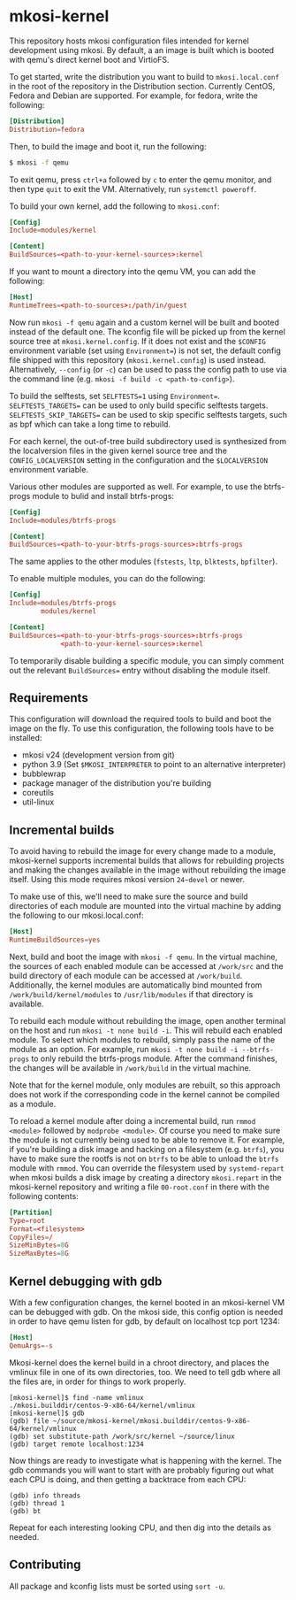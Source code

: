 # mkosi-kernel

This repository hosts mkosi configuration files intended for kernel development
using mkosi. By default, a an image is built which is booted with qemu's direct
kernel boot and VirtioFS.

To get started, write the distribution you want to build to `mkosi.local.conf`
in the root of the repository in the Distribution section. Currently CentOS,
Fedora and Debian are supported. For example, for fedora, write the following:

```conf
[Distribution]
Distribution=fedora
```

Then, to build the image and boot it, run the following:

```sh
$ mkosi -f qemu
```

To exit qemu, press `ctrl+a` followed by `c` to enter the qemu monitor, and then
type `quit` to exit the VM. Alternatively, run `systemctl poweroff`.

To build your own kernel, add the following to `mkosi.conf`:

```conf
[Config]
Include=modules/kernel

[Content]
BuildSources=<path-to-your-kernel-sources>:kernel
```

If you want to mount a directory into the qemu VM, you can add the following:

```conf
[Host]
RuntimeTrees=<path-to-sources>:/path/in/guest
```

Now run `mkosi -f qemu` again and a custom kernel will be built and booted
instead of the default one. The kconfig file will be picked up from the kernel
source tree at `mkosi.kernel.config`. If it does not exist and the `$CONFIG`
environment variable (set using `Environment=`) is not set, the default config
file shipped with this repository (`mkosi.kernel.config`) is used instead.
Alternatively, `--config` (or `-c`) can be used to pass the config path to use
via the command line (e.g. `mkosi -f build -c <path-to-config>`).

To build the selftests, set `SELFTESTS=1` using `Environment=`.
`SELFTESTS_TARGETS=` can be used to only build specific selftests targets.
`SELFTESTS_SKIP_TARGETS=` can be used to skip specific selftests targets, such
as bpf which can take a long time to rebuild.

For each kernel, the out-of-tree build subdirectory used is synthesized from
the localversion files in the given kernel source tree and the
`CONFIG_LOCALVERSION` setting in the configuration and the `$LOCALVERSION`
environment variable.

Various other modules are supported as well. For example, to use the btrfs-progs
module to bulid and install btrfs-progs:

```conf
[Config]
Include=modules/btrfs-progs

[Content]
BuildSources=<path-to-your-btrfs-progs-sources>:btrfs-progs
```

The same applies to the other modules (`fstests`, `ltp`, `blktests`,
`bpfilter`).

To enable multiple modules, you can do the following:

```conf
[Config]
Include=modules/btrfs-progs
        modules/kernel

[Content]
BuildSources=<path-to-your-btrfs-progs-sources>:btrfs-progs
             <path-to-your-kernel-sources>:kernel
```

To temporarily disable building a specific module, you can simply comment out
the relevant `BuildSources=` entry without disabling the module itself.

## Requirements

This configuration will download the required tools to build and boot the image
on the fly. To use this configuration, the following tools have to be installed:

- mkosi v24 (development version from git)
- python 3.9 (Set `$MKOSI_INTERPRETER` to point to an alternative interpreter)
- bubblewrap
- package manager of the distribution you're building
- coreutils
- util-linux

## Incremental builds

To avoid having to rebuild the image for every change made to a module,
mkosi-kernel supports incremental builds that allows for rebuilding projects
and making the changes available in the image without rebuilding the image
itself. Using this mode requires mkosi version `24~devel` or newer.

To make use of this, we'll need to make sure the source and build directories
of each module are mounted into the virtual machine by adding the following to
our mkosi.local.conf:

```conf
[Host]
RuntimeBuildSources=yes
```

Next, build and boot the image with `mkosi -f qemu`. In the virtual machine, the
sources of each enabled module can be accessed at `/work/src` and the build
directory of each module can be accessed at `/work/build`. Additionally, the
kernel modules are automatically bind mounted from `/work/build/kernel/modules`
to `/usr/lib/modules` if that directory is available.

To rebuild each module without rebuilding the image, open another terminal on
the host and run `mkosi -t none build -i`. This will rebuild each enabled
module. To select which modules to rebuild, simply pass the name of the module
as an option. For example, run `mkosi -t none build -i --btrfs-progs` to only
rebuild the btrfs-progs module. After the command finishes, the changes will be
available in `/work/build` in the virtual machine.

Note that for the kernel module, only modules are rebuilt, so this approach does
not work if the corresponding code in the kernel cannot be compiled as a module.

To reload a kernel module after doing a incremental build, run `rmmod <module>`
followed by `modprobe <module>`. Of course you need to make sure the module is
not currently being used to be able to remove it. For example, if you're
building a disk image and hacking on a filesystem (e.g. `btrfs`), you have to
make sure the rootfs is not on `btrfs` to be able to unload the `btrfs` module
with `rmmod`. You can override the filesystem used by `systemd-repart` when
mkosi builds a disk image by creating a directory `mkosi.repart` in the
mkosi-kernel repository and writing a file `00-root.conf` in there with the
following contents:

```conf
[Partition]
Type=root
Format=<filesystem>
CopyFiles=/
SizeMinBytes=8G
SizeMaxBytes=8G
```

## Kernel debugging with gdb

With a few configuration changes, the kernel booted in an mkosi-kernel VM
can be debugged with gdb. On the mkosi side, this config option is needed
in order to have qemu listen for gdb, by default on localhost tcp port 1234:
```conf
[Host]
QemuArgs=-s
```

Mkosi-kernel does the kernel build in a chroot directory, and places the
vmlinux file in one of its own directories, too. We need to tell gdb
where all the files are, in order for things to work properly.

```
[mkosi-kernel]$ find -name vmlinux
./mkosi.builddir/centos-9-x86-64/kernel/vmlinux
[mkosi-kernel]$ gdb
(gdb) file ~/source/mkosi-kernel/mkosi.builddir/centos-9-x86-64/kernel/vmlinux
(gdb) set substitute-path /work/src/kernel ~/source/linux
(gdb) target remote localhost:1234
```

Now things are ready to investigate what is happening with the kernel.
The gdb commands you will want to start with are probably figuring out what
each CPU is doing, and then getting a backtrace from each CPU:

```
(gdb) info threads
(gdb) thread 1
(gdb) bt
```

Repeat for each interesting looking CPU, and then dig into the details
as needed.

## Contributing

All package and kconfig lists must be sorted using `sort -u`.
